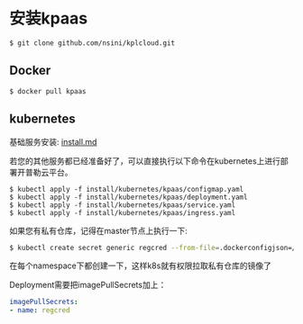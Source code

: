 # 安装kpaas

```
$ git clone github.com/nsini/kplcloud.git
```

## Docker

```
$ docker pull kpaas
```

## kubernetes

基础服务安装: [install.md](README.md)

若您的其他服务都已经准备好了，可以直接执行以下命令在kubernetes上进行部署开普勒云平台。

```
$ kubectl apply -f install/kubernetes/kpaas/configmap.yaml
$ kubectl apply -f install/kubernetes/kpaas/deployment.yaml
$ kubectl apply -f install/kubernetes/kpaas/service.yaml
$ kubectl apply -f install/kubernetes/kpaas/ingress.yaml
```



如果您有私有仓库，记得在master节点上执行一下:

```bash
$ kubectl create secret generic regcred --from-file=.dockerconfigjson=/root/.docker/config.json --type=kubernetes.io/dockerconfigjson -n default
```

在每个namespace下都创建一下，这样k8s就有权限拉取私有仓库的镜像了

Deployment需要把imagePullSecrets加上：

```yaml
imagePullSecrets:
- name: regcred
```

